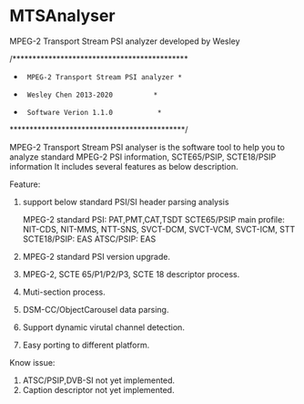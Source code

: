 # MTSAnalyser
MPEG-2 Transport Stream PSI analyzer developed by Wesley

/********************************************
*      MPEG-2 Transport Stream PSI analyzer *
*      Wesley Chen 2013-2020          *
*      Software Verion 1.1.0           *
********************************************/

MPEG-2 Transport Stream PSI analyser is the software tool to help you to analyze standard MPEG-2 PSI information, SCTE65/PSIP, SCTE18/PSIP information
It includes several features as below description.

Feature:
1. support below standard PSI/SI header parsing analysis

	MPEG-2 standard PSI: 
	                                PAT,PMT,CAT,TSDT
	SCTE65/PSIP main profile: 
	                            NIT-CDS, NIT-MMS, NTT-SNS, SVCT-DCM, SVCT-VCM, SVCT-ICM, STT
	SCTE18/PSIP: 
	             EAS
	ATSC/PSIP:
		         EAS

2. MPEG-2 standard PSI version upgrade.
3. MPEG-2, SCTE 65/P1/P2/P3, SCTE 18 descriptor process.
4. Muti-section process.
5. DSM-CC/ObjectCarousel data parsing.
6. Support dynamic virutal channel detection.
7. Easy porting to different platform.

Know issue:
1. ATSC/PSIP,DVB-SI not yet implemented.
2. Caption descriptor not yet implemented.
